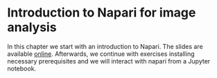 # Introduction to Napari for image analysis
In this chapter we start with an introduction to Napari. 
The slides are available [online](https://github.com/BiAPoL/DIGS-BB_LM_Course_Bio-Image_Analysis_2022/blob/main/docs/LM_DIGS-BB_2022_Day4_Extra_Bio-Image_Analysis.pdf). 
Afterwards, we continue with exercises installing necessary prerequisites and we will interact with napari from a Jupyter notebook.

